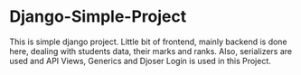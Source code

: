 # Django-Simple-Project
This is simple django project. Little bit of frontend, mainly backend is done here, dealing with students data, their marks and ranks. Also, serializers are used and API Views, Generics and Djoser Login is used in this Project.
